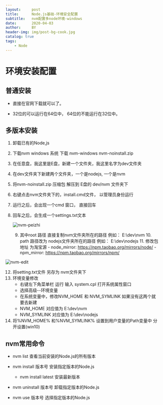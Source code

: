 ```yaml
---
layout:     post
title:      Node.js基础-环境安全配置
subtitle:   nvm配置多node环境-windows
date:       2020-04-03
author:     BY
header-img: img/post-bg-cook.jpg
catalog: true
tags:
    - Node
---
```

# 环境安装配置

## 普通安装

- 直接在官网下载就可以了。

- 32位的可以运行在64位中， 64位的不能运行在32位中。

  

## 多版本安装

1. 卸载已有的Node,js

2. 下载nvm  windows 系统 下载 nvm-windows  nvm-noinstall.zip

3. 在任意盘，我这里是E盘，新建一个文件夹，我这里名字为dev文件夹

4. 在dev文件夹下新建两个文件夹，一个是nodejs,  一个是nvm

5. 将nvm-noinstall.zip 压缩包 解压到 E盘的   dev/nvm 文件夹下

6. 右键点击nvm文件夹下的，install.cmd文件， 以管理员身份运行

7. 运行之后，会出现一个cmd 窗口， 直接回车

8. 回车之后，会生成一个settings.txt文本

   ![nvm-peizhi](https://www.xiangdeyizhang.xyz/public/Node.js基础-环境安全配置/nvm-peizhi.png)

   9. 其中root 路径 直接复制nvm文件夹所在的路径 例如： E:\dev\nvm
      10. path 路径改为 nodejs文件夹所在的路径 例如：  E:\dev\nodejs
      11. 修改包地址 为淘宝源 
          - node_mirror: https://npm.taobao.org/mirrors/node/
          - npm_mirror: https://npm.taobao.org/mirrors/npm/

![nvm-edit](https://www.xiangdeyizhang.xyz/public/Node.js基础-环境安全配置/nvm-edit.png)

12. 将setting.txt文件   另存为  nvm文件夹下
13. 环境变量修改
    + 右键左下角菜单栏 运行  输入 system.cpl 打开系统属性窗口
    + 选择高级--环境变量
    + 在系统变量中，修改NVM_HOME 和 NVM_SYMLINK  如果没有这两个就要去新建
    + NVM_HOME   对应值为  E:\dev\nvm
    + NVM_SYMLINK 对应值为 E:\dev\nodejs
14. 将%NVM_HOME% 和%NVM_SYMLINK% 设置到用户变量的Path变量中  分开设置(win10)

## nvm常用命令

- nvm list 查看当前安装的Node.js的所有版本

- nvm install 版本号 安装指定版本的Node.js

  + nvm install latest 安装最新版本

- nvm uninstall 版本号    卸载指定版本的Node.js

- nvm use 版本号  选择指定版本的Node.js

  

